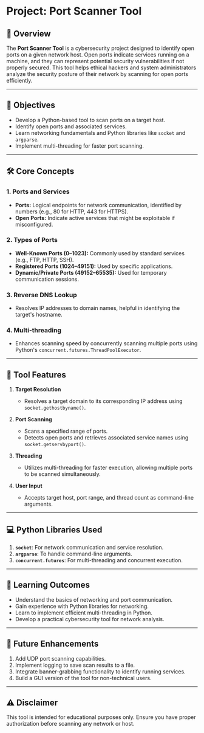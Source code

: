 # Project: Port Scanner Tool

## 📜 Overview
The **Port Scanner Tool** is a cybersecurity project designed to identify open ports on a given network host. Open ports indicate services running on a machine, and they can represent potential security vulnerabilities if not properly secured. This tool helps ethical hackers and system administrators analyze the security posture of their network by scanning for open ports efficiently.

---

## 🎯 Objectives
- Develop a Python-based tool to scan ports on a target host.
- Identify open ports and associated services.
- Learn networking fundamentals and Python libraries like `socket` and `argparse`.
- Implement multi-threading for faster port scanning.

---

## 🛠️ Core Concepts

### 1. **Ports and Services**
- **Ports:** Logical endpoints for network communication, identified by numbers (e.g., 80 for HTTP, 443 for HTTPS).
- **Open Ports:** Indicate active services that might be exploitable if misconfigured.

### 2. **Types of Ports**
- **Well-Known Ports (0–1023):** Commonly used by standard services (e.g., FTP, HTTP, SSH).
- **Registered Ports (1024–49151):** Used by specific applications.
- **Dynamic/Private Ports (49152–65535):** Used for temporary communication sessions.

### 3. **Reverse DNS Lookup**
- Resolves IP addresses to domain names, helpful in identifying the target's hostname.

### 4. **Multi-threading**
- Enhances scanning speed by concurrently scanning multiple ports using Python's `concurrent.futures.ThreadPoolExecutor`.

---

## 🔧 Tool Features
1. **Target Resolution**
   - Resolves a target domain to its corresponding IP address using `socket.gethostbyname()`.

2. **Port Scanning**
   - Scans a specified range of ports.
   - Detects open ports and retrieves associated service names using `socket.getservbyport()`.

3. **Threading**
   - Utilizes multi-threading for faster execution, allowing multiple ports to be scanned simultaneously.

4. **User Input**
   - Accepts target host, port range, and thread count as command-line arguments.

---

## 💻 Python Libraries Used
1. **`socket`**: For network communication and service resolution.
2. **`argparse`**: To handle command-line arguments.
3. **`concurrent.futures`**: For multi-threading and concurrent execution.

---

## 🧠 Learning Outcomes
- Understand the basics of networking and port communication.
- Gain experience with Python libraries for networking.
- Learn to implement efficient multi-threading in Python.
- Develop a practical cybersecurity tool for network analysis.

---

## 🚀 Future Enhancements
1. Add UDP port scanning capabilities.
2. Implement logging to save scan results to a file.
3. Integrate banner-grabbing functionality to identify running services.
4. Build a GUI version of the tool for non-technical users.

---

## ⚠️ Disclaimer
This tool is intended for educational purposes only. Ensure you have proper authorization before scanning any network or host.

